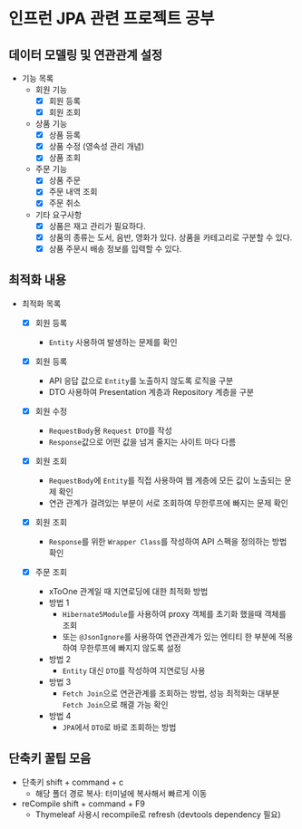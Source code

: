 # 인프런 JPA 관련 프로젝트 공부

## 데이터 모델링 및 연관관계 설정
- 기능 목록
  - 회원 기능
    - [x] 회원 등록
    - [x] 회원 조회
  - 상품 기능
    - [x] 상품 등록
    - [x] 상품 수정 (영속성 관리 개념)
    - [x] 상품 조회
  - 주문 기능
    - [x] 상품 주문
    - [x] 주문 내역 조회
    - [x] 주문 취소
  - 기타 요구사항
    - [x] 상품은 재고 관리가 필요하다.
    - [x] 상품의 종류는 도서, 음반, 영화가 있다. 상품을 카테고리로 구분할 수 있다.
    - [x] 상품 주문시 배송 정보를 입력할 수 있다.

## 최적화 내용

- 최적화 목록
  - [x] 회원 등록
    - `Entity` 사용하여 발생하는 문제를 확인
  - [x] 회원 등록
    - API 응답 값으로 `Entity`를 노출하지 않도록 로직을 구분
    - DTO 사용하여 Presentation 계층과 Repository 계층을 구분
  - [x] 회원 수정 
    - `RequestBody`용 `Request DTO`를 작성 
    - `Response`값으로 어떤 값을 넘겨 줄지는 사이트 마다 다름
  - [x] 회원 조회 
    - `RequestBody`에 `Entity`를 직접 사용하여 웹 계층에 모든 값이 노출되는 문제 확인
    - 연관 관계가 걸려있는 부분이 서로 조회하여 무한루프에 빠지는 문제 확인
  - [x] 회원 조회
    - `Response`를 위한 `Wrapper Class`를 작성하여 API 스펙을 정의하는 방법 확인

  - [x] 주문 조회
    - xToOne 관계일 때 지연로딩에 대한 최적화 방법
    - 방법 1
      - `Hibernate5Module`를 사용하여 proxy 객체를 초기화 했을때 객체를 조회
      - 또는 `@JsonIgnore`를 사용하여 연관관계가 있는 엔티티 한 부분에 적용하여 무한루프에 빠지지 않도록 설정
    - 방법 2
      - `Entity` 대신 `DTO`를 작성하여 지연로딩 사용
    - 방법 3
      - `Fetch Join`으로 연관관계를 조회하는 방법, 성능 최적화는 대부분 `Fetch Join`으로 해결 가능 확인
    - 방법 4
      - `JPA`에서 `DTO`로 바로 조회하는 방법

## 단축키 꿀팁 모음
- 단축키 shift + command + c
    - 해당 폴더 경로 복사: 터미널에 복사해서 빠르게 이동
- reCompile shift + command + F9
    - Thymeleaf 사용시 recompile로 refresh (devtools dependency 필요)
